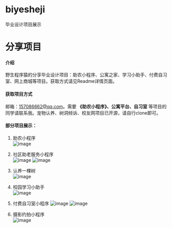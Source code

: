 # biyesheji
毕业设计项目展示

# 分享项目

#### 介绍
野生程序猿的分享毕业设计项目：助农小程序、公寓之家、学习小助手、付费自习室、网上商城等项目。获取方式请见Readme详情页面。

#### 获取项目方式
邮箱：157086662@qq.com。需要 **《助农小程序》、公寓平台、自习室** 等项目的同学请联系我。宠物认养、树洞倾诉、校友网项目已开源，请自行clone即可。

#### 部分项目展示：
1. 助农小程序  
![image](zsnc.jpg)

2. 社区助老服务小程序  
![image](sqzl1.jpg)
![image](sqzl2.jpg)

3. 认养一棵树  
![image](ryyks.jpg)

4. 校园学习小助手  
![image](xxzs.jpg)

5. 付费自习室小程序
![image](ffzxs.jpg)
![image](ffzxs2.png)

6. 摄影约拍小程序  
![image](syyp.jpg)
